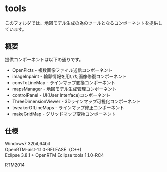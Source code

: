 tools
=================
このフォルダでは、地図モデル生成の為のツールとなるコンポーネントを提供しています。 


概要
--------
提供コンポーネントは以下の通りです。
* OpenPicts - 複数画像ファイル送信コンポーネント
* imageInpaint - 輪郭情報を用いた画像修復コンポーネント
* convToLineMap - ラインマップ変換コンポーネント
* mapsManager - 地図モデル生成管理コンポーネント
* controlPanel - UI(User Interface)コンポーネント
* ThreeDimensionViewer - 3Dラインマップ可視化コンポーネント
* tweakerOfLineMaps - ラインマップ修正コンポーネント
* makeGridMap - グリッドマップ変換コンポーネント


仕様
--------
Windows7 32bit,64bit  
OpenRTM-aist-1.1.0-RELEASE（C++)  
Eclipse 3.8.1 + OpenRTM Eclipse tools 1.1.0-RC4

RTM2014
